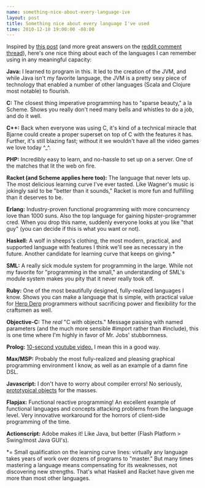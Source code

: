 ```yaml
--- 
name: something-nice-about-every-language-ive
layout: post
title: Something nice about every language I've used
time: 2010-12-10 19:00:00 -08:00
---
```

Inspired by [this post][1] (and more great answers on the [reddit comment 
thread][2]), here's one nice thing about each of the languages I can 
remember using in any meaningful capacity:

**Java:** I learned to program in this. It led to the creation of the JVM, and
while Java isn't my favorite language, the JVM is a pretty sexy piece of
technology that enabled a number of other languages (Scala and Clojure most
notable) to flourish.


**C:** The closest thing imperative programming has to "sparse beauty," a la
Scheme. Shows you really don't need many bells and whistles to do a job, and
do it well.


**C++:** Back when everyone was using C, it's kind of a technical miracle that
Bjarne could create a proper superset on top of C with the features it has.
Further, it's still blazing fast; without it we wouldn't have all the video
games we love today ^_^.


**PHP:** Incredibly easy to learn, and no-hassle to set up on a server. One of
the matches that lit the web on fire.


**Racket (and Scheme applies here too):** The language that never lets up. The
most delicious learning curve I've ever tasted. Like Wagner's music is
jokingly said to be "better than it sounds," Racket is more fun and fulfilling
than it deserves to be.


**Erlang:** Industry-proven functional programming with more concurrency love
than 1000 suns. Also the top language for gaining hipster-programmer cred.
When you drop this name, suddenly everyone looks at you like "that guy" (you
can decide if this is what you want or not).


**Haskell:** A wolf in sheeps's clothing, the most modern, practical, and
supported language with features I think we'll see as necessary in the future.
Another candidate for learning curve that keeps on giving.\*

**SML:** A really sick module system for programming in the large. While not
my favorite for "programming in the small," an understanding of SML's module
system makes you pity that it never really took off.


**Ruby:** One of the most beautifully designed, fully-realized languages I
know. Shows you can make a language that is simple, with practical value for
[Herp Derp][3] programmers without sacrificing power and flexibility for the
craftsmen as well.


**Objective-C:** The _real_ "C with objects." Message passing with named
parameters (and the much more sensible #import rather than #include), this is
one time where I'm highly in favor of Mr. Jobs' stubbornness.


**Prolog:** [10-second youtube video.][4] I mean this in a good way.


**Max/MSP:** Probably the most fully-realized and pleasing graphical
programming environment I know, as well as an example of a damn fine DSL.


**Javascript:** I don't have to worry about compiler errors! No seriously,
[prototypical objects][5] for the masses.


**Flapjax:** Functional reactive programming! An excellent example of
functional languages and concepts attacking problems from the language level.
Very innovative workaround for the horrors of client-side programming of the
time.


**Actionscript:** Adobe makes it! Like Java, but better (Flash Platform >
Swing/most Java GUI's).


\*= Small qualification on the learning curve lines: virtually any language
takes years of work over dozens of programs to "master." But many times
mastering a language means compensating for its weaknesses, not discovering
new strengths. That's what Haskell and Racket have given me more than most
other languages.


   [1]: http://blog.darevay.com/2010/12/say-something-nice-about-every-language-youve-used/

   [2]: http://www.reddit.com/r/programming/comments/eirzj/say_something_nice_about_every_language_youve_used/

   [3]: http://knowyourmeme.com/memes/derp

   [4]: http://www.youtube.com/watch?v=HY-03vYYAjA

   [5]: http://en.wikipedia.org/wiki/Prototype-based_programming

